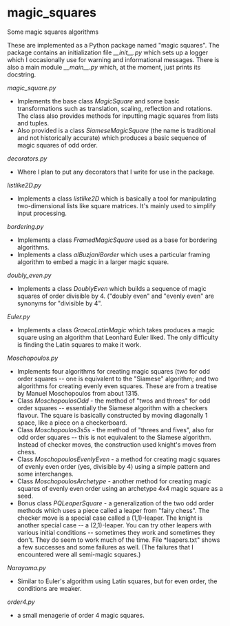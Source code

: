 # magic_squares
Some magic squares algorithms

These are implemented as a Python package named "magic squares".  The package contains an initialization file *\_\_init\_\_.py* which sets up a logger which I occasionally use for warning and informational messages.  There is also a main module *\_\_main\_\_.py* which, at the moment, just prints its docstring.

*magic_square.py*

* Implements the base class *MagicSquare* and some basic transformations such as translation, scaling, reflection and rotations.  The class also provides methods for inputting magic squares from lists and tuples.
* Also provided is a class *SiameseMagicSquare* (the name is traditional and not historically accurate) which produces a basic sequence of magic squares of odd order.

*decorators.py*

* Where I plan to put any decorators that I write for use in the package.

*listlike2D.py*

* Implements a class *listlike2D* which is basically a tool for manipulating two-dimensional lists like square matrices.  It's mainly used to simplify input processing.

*bordering.py*

* Implements a class *FramedMagicSquare* used as a base for bordering algorithms.
* Implements a class *alBuzjaniBorder* which uses a particular framing algorithm to embed a magic in a larger magic square.

*doubly_even.py*

* Implements a class *DoublyEven* which builds a sequence of magic squares of order divisible by 4. ("doubly even" and "evenly even" are synonyms for "divisible by 4".

*Euler.py*

* Implements a class *GraecoLatinMagic* which takes produces a magic square using an algorithm that Leonhard Euler liked.  The only difficulty is finding the Latin squares to make it work.

*Moschopoulos.py*

* Implements four algorithms for creating magic squares (two for odd order squares -- one is equivalent to the "Siamese" algorithm; and two algorithms for creating evenly even squares.  These are from a treatise by Manuel Moschopoulos from about 1315.
* Class *MoschopoulosOdd* - the method of "twos and threes" for odd order squares -- essentially the Siamese algorithm with a checkers flavour.  The square is basically constructed by moving diagonally 1 space, like a piece on a checkerboard.
* Class *Moschopoulos3s5s* - the method of "threes and fives", also for odd order squares -- this is not equivalent to the Siamese algorithm.  Instead of checker moves, the construction used knight's moves from chess.
* Class *MoschopoulosEvenlyEven* - a method for creating magic squares of evenly even order (yes, divisible by 4) using a simple pattern and some interchanges.
* Class *MoschopoulosArchetype* - another method for creating magic squares of evenly even order using an archetype 4x4 magic square as a seed.
* Bonus class *PQLeaperSquare* - a generalization of the two odd order methods which uses a piece called a leaper from "fairy chess".  The checker move is a special case called a (1,1)-leaper.  The knight is another special case -- a (2,1)-leaper.  You can try other leapers with various initial conditions -- sometimes they work and sometimes they don't.  They do seem to work much of the time.  File *leapers.txt" shows a few successes and some failures as well.  (The failures that I encountered were all semi-magic squares.)

*Narayama.py*

* Similar to Euler's algorithm using Latin squares, but for even order, the conditions are weaker.

*order4.py*

* a small menagerie of order 4 magic squares.
